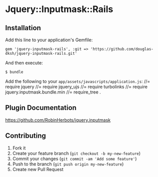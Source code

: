 # Jquery::Inputmask::Rails


## Installation

Add this line to your application's Gemfile:

    gem 'jquery-inputmask-rails', :git => 'https://github.com/douglas-dksh/jquery-inputmask-rails.git'

And then execute:

    $ bundle

Add the following to your `app/assets/javascripts/application.js`:
    //= require jquery
    //= require jquery_ujs
    //= require turbolinks
    //= require jquery.inputmask.bundle.min
    //= require_tree .

## Plugin Documentation

https://github.com/RobinHerbots/jquery.inputmask

## Contributing

1. Fork it
2. Create your feature branch (`git checkout -b my-new-feature`)
3. Commit your changes (`git commit -am 'Add some feature'`)
4. Push to the branch (`git push origin my-new-feature`)
5. Create new Pull Request
